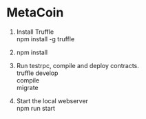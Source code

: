 # MetaCoin

1. Install Truffle <br>
   npm install -g truffle

2. npm install

3. Run testrpc, compile and deploy contracts.<br>
   truffle develop <br>
   compile <br>
   migrate <br>

4. Start the local webserver <br>
   npm run start
